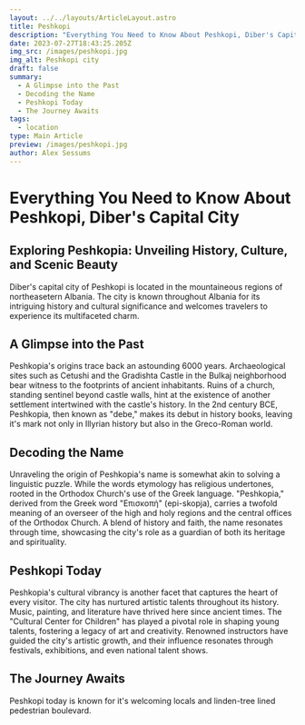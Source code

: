 ```yaml
---
layout: ../../layouts/ArticleLayout.astro
title: Peshkopi
description: "Everything You Need to Know About Peshkopi, Diber's Capital City"
date: 2023-07-27T18:43:25.205Z
img_src: /images/peshkopi.jpg
img_alt: Peshkopi city
draft: false
summary:
  - A Glimpse into the Past
  - Decoding the Name
  - Peshkopi Today
  - The Journey Awaits
tags:
  - location
type: Main Article
preview: /images/peshkopi.jpg
author: Alex Sessums
---
```


# Everything You Need to Know About Peshkopi, Diber's Capital City

## Exploring Peshkopia: Unveiling History, Culture, and Scenic Beauty

Diber's capital city of Peshkopi is located in the mountaineous regions of northeasetern Albania. The city is known throughout Albania for its intriguing history and cultural significance and welcomes travelers to experience its multifaceted charm.

## A Glimpse into the Past

Peshkopia's origins trace back an astounding 6000 years. Archaeological sites such as Cetushi and the Gradishta Castle in the Bulkaj neighborhood bear witness to the footprints of ancient inhabitants. Ruins of a church, standing sentinel beyond castle walls, hint at the existence of another settlement intertwined with the castle's history. In the 2nd century BCE, Peshkopia, then known as "debe," makes its debut in history books, leaving it's mark not only in Illyrian history but also in the Greco-Roman world.

## Decoding the Name

Unraveling the origin of Peshkopia's name is somewhat akin to solving a linguistic puzzle. While the words etymology has religious undertones, rooted in the Orthodox Church's use of the Greek language. "Peshkopia," derived from the Greek word "Επισκοπή" (epi-skopja), carries a twofold meaning of an overseer of the high and holy regions and the central offices of the Orthodox Church. A blend of history and faith, the name resonates through time, showcasing the city's role as a guardian of both its heritage and spirituality.

## Peshkopi Today

Peshkopia's cultural vibrancy is another facet that captures the heart of every visitor. The city has nurtured artistic talents throughout its history. Music, painting, and literature have thrived here since ancient times. The "Cultural Center for Children" has played a pivotal role in shaping young talents, fostering a legacy of art and creativity. Renowned instructors have guided the city's artistic growth, and their influence resonates through festivals, exhibitions, and even national talent shows.

## The Journey Awaits

Peshkopi today is known for it's welcoming locals and linden-tree lined pedestrian boulevard.
